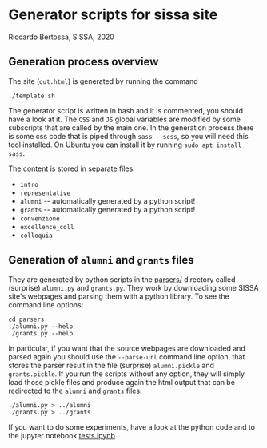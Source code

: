 # Generator scripts for sissa site
Riccardo Bertossa, SISSA, 2020

## Generation process overview
The site (`out.html`) is generated by running the command
```
./template.sh
```
The generator script is written in bash and it is commented, you should have a look at it. The `CSS` and `JS` global variables are modified by some subscripts that are called by the main one. In the generation process there is some css code that is piped through `sass --scss`, so you will need this tool installed. On Ubuntu you can install it by running `sudo apt install sass`. 

The content is stored in separate files:
 - `intro`
 - `representative`
 - `alumni` -- automatically generated by a python script!
 - `grants` -- automatically generated by a python script!
 - `convenzione`
 - `excellence_coll`
 - `colloquia`
 
 ## Generation of `alumni` and `grants` files
 They are generated by python scripts in the [parsers/]() directory called (surprise) `alumni.py` and `grants.py`. They work by downloading some SISSA site's webpages and parsing them with a python library. To see the command line options:
 ```
 cd parsers
 ./alumni.py --help
 ./grants.py --help
 ```
 In particular, if you want that the source webpages are downloaded and parsed again you should use the `--parse-url` command line option, that stores the parser result in the file (surprise) `alumni.pickle` and `grants.pickle`. If you run the scripts without any option, they will simply load those pickle files and produce again the html output that can be redirected to the `alumni` and `grants` files:
 ```
 ./alumni.py > ../alumni
 ./grants.py > ../grants
 ```
 If you want to do some experiments, have a look at the python code and to the jupyter notebook [tests.ipynb]()
